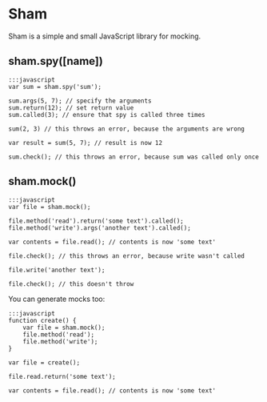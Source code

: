 Sham
====

Sham is a simple and small JavaScript library for mocking.

sham.spy([name])
------------------

	:::javascript
	var sum = sham.spy('sum');

	sum.args(5, 7); // specify the arguments
	sum.return(12); // set return value
	sum.called(3); // ensure that spy is called three times

	sum(2, 3) // this throws an error, because the arguments are wrong

	var result = sum(5, 7); // result is now 12

	sum.check(); // this throws an error, because sum was called only once

sham.mock()
-------------

	:::javascript
	var file = sham.mock();

	file.method('read').return('some text').called();
	file.method('write').args('another text').called();

	var contents = file.read(); // contents is now 'some text'

	file.check(); // this throws an error, because write wasn't called

	file.write('another text');

	file.check(); // this doesn't throw

You can generate mocks too:

	:::javascript
	function create() {
		var file = sham.mock();
		file.method('read');
		file.method('write');
	}

	var file = create();

	file.read.return('some text');

	var contents = file.read(); // contents is now 'some text'
